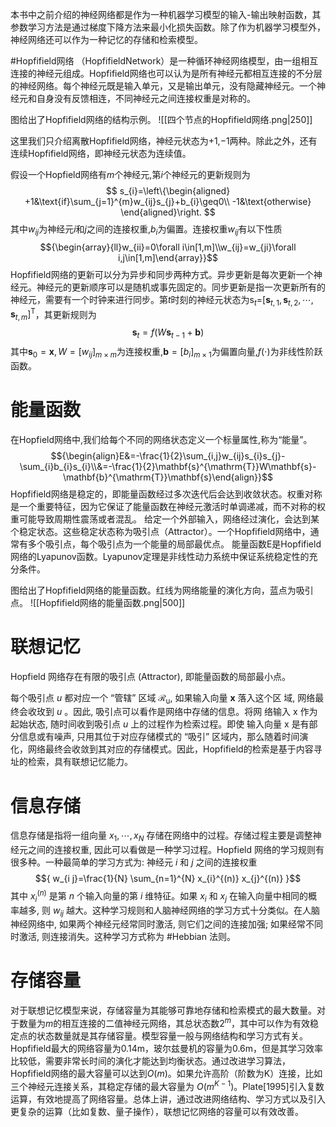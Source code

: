 本书中之前介绍的神经网络都是作为一种机器学习模型的输入-输出映射函数，其参数学习方法是通过梯度下降方法来最小化损失函数。除了作为机器学习模型外，神经网络还可以作为一种记忆的存储和检索模型。

#Hopfifield网络 （HopfifieldNetwork）是一种循环神经网络模型，由一组相互连接的神经元组成。Hopfifield网络也可以认为是所有神经元都相互连接的不分层的神经网络。每个神经元既是输入单元，又是输出单元，没有隐藏神经元。一个神经元和自身没有反馈相连，不同神经元之间连接权重是对称的。

图给出了Hopfifield网络的结构示例。
![[四个节点的Hopfifield网络.png|250]]

这里我们只介绍离散Hopfifield网络，神经元状态为+1,−1两种。除此之外，还有连续Hopfifield网络，即神经元状态为连续值。

假设一个Hopfield网络有${m}$个神经元,第${i}$个神经元的更新规则为
$$
s_{i}=\left\{\begin{aligned}
+1&\text{if}\sum_{j=1}^{m}w_{ij}s_{j}+b_{i}\geq0\\
-1&\text{otherwise}
\end{aligned}\right.
$$
其中${w_{ij}}$为神经元${i}$和${j}$之间的连接权重,${b_{i}}$为偏置。连接权重${w_{ij}}$有以下性质$${\begin{array}{ll}w_{ii}=0\forall i\in[1,m]\\w_{ij}=w_{ji}\forall i,j\in[1,m]\end{array}}$$Hopfifield网络的更新可以分为异步和同步两种方式。异步更新是每次更新一个神经元。神经元的更新顺序可以是随机或事先固定的。同步更新是指一次更新所有的神经元，需要有一个时钟来进行同步。第${t}$时刻的神经元状态为${\mathrm{s}_{t}=}{\left[\mathbf{s}_{t,1},\mathbf{s}_{t,2},\cdots,\mathbf{s}_{t,m}\right]^{\mathrm{T}}}$，其更新规则为$${\mathbf{s}_{t}=f\left(W\mathbf{s}_{t-1}+\mathbf{b}\right)}$$其中${\mathbf{s}_{0}=\mathbf{x},W=\left[w_{ij}\right]_{m\times m}}$为连接权重,${\mathbf{b}=\left[b_{i}\right]_{m\times1}}$为偏置向量,${f(\cdot)}$为非线性阶跃函数。
# 能量函数
在Hopfield网络中,我们给每个不同的网络状态定义一个标量属性,称为“能量”。
$${\begin{align}E&=-\frac{1}{2}\sum_{i,j}w_{ij}s_{i}s_{j}-\sum_{i}b_{i}s_{i}\\&=-\frac{1}{2}\mathbf{s}^{\mathrm{T}}W\mathbf{s}-\mathbf{b}^{\mathrm{T}}\mathbf{s}\end{align}}$$
Hopfifield网络是稳定的，即能量函数经过多次迭代后会达到收敛状态。权重对称是一个重要特征，因为它保证了能量函数在神经元激活时单调递减，而不对称的权重可能导致周期性震荡或者混乱。
给定一个外部输入，网络经过演化，会达到某个稳定状态。这些稳定状态称为吸引点（Attractor）。一个Hopfifield网络中，通常有多个吸引点，每个吸引点为一个能量的局部最优点。
能量函数E是Hopfifield网络的Lyapunov函数。Lyapunov定理是非线性动力系统中保证系统稳定性的充分条件。

图给出了Hopfifield网络的能量函数。红线为网络能量的演化方向，蓝点为吸引点。
![[Hopfifield网络的能量函数.png|500]]

# 联想记忆
Hopfield 网络存在有限的吸引点 (Attractor), 即能量函数的局部最小点。

每个吸引点 ${u}$ 都对应一个 “管辖” 区域 ${\mathcal{R}_{\mathrm{u}}}$, 如果输入向量 ${\mathbf{x}}$ 落入这个区 域, 网络最终会收玫到 ${u}$ 。因此, 吸引点可以看作是网络中存储的信息。将网 络输入 ${\mathrm{x}}$ 作为起始状态, 随时间收到吸引点 ${u}$ 上的过程作为检索过程。即使 输入向量 ${\mathrm{x}}$ 是有部分信息或有噪声, 只用其位于对应存储模式的 “吸引” 区域内，那么随着时间演化，网络最终会收敛到其对应的存储模式。因此，Hopfifield的检索是基于内容寻址的检索，具有联想记忆能力。

# 信息存储
信息存储是指将一组向量 ${x_{1}, \cdots, x_{N}}$ 存储在网络中的过程。存储过程主要是调整神经元之间的连接权重, 因此可以看做是一种学习过程。Hopfield 网络的学习规则有很多种。一种最简单的学习方式为: 神经元 ${i}$ 和 ${j}$ 之间的连接权重
$${ w_{i j}=\frac{1}{N} \sum_{n=1}^{N} x_{i}^{(n)} x_{j}^{(n)} }$$ 其中 ${x_{i}^{(n)}}$ 是第 ${n}$ 个输入向量的第 ${i}$ 维特征。如果 ${x_{i}}$ 和 ${x_{j}}$ 在输入向量中相同的概 率越多, 则 ${w_{i j}}$ 越大。这种学习规则和人脑神经网络的学习方式十分类似。在人脑神经网络中, 如果两个神经元经常同时激活, 则它们之间的连接加强; 如果经常不同时激活, 则连接消失。这种学习方式称为 #Hebbian 法则。
# 存储容量
对于联想记忆模型来说，存储容量为其能够可靠地存储和检索模式的最大数量。对于数量为$m$的相互连接的二值神经元网络，其总状态数$2^m$，其中可以作为有效稳定点的状态数量就是其存储容量。模型容量一般与网络结构和学习方式有关。Hopfifield最大的网络容量为0.14m，玻尔兹曼机的容量为0.6m，但是其学习效率比较低，需要非常长时间的演化才能达到均衡状态。通过改进学习算法，Hopfifield网络的最大容量可以达到$O(m)$。如果允许高阶（阶数为K）连接，比如三个神经元连接关系，其稳定存储的最大容量为 $O(m^{K−1})$。Plate[1995]引入复数运算，有效地提高了网络容量。总体上讲，通过改进网络结构、学习方式以及引入更复杂的运算（比如复数、量子操作），联想记忆网络的容量可以有效改善。
